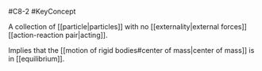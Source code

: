 #C8-2 
#KeyConcept 

A collection of [[particle|particles]] with no [[externality|external forces]] [[action-reaction pair|acting]].

Implies that the [[motion of rigid bodies#center of mass|center of mass]] is in [[equilibrium]].